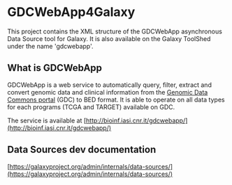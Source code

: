 # GDCWebApp4Galaxy
This project contains the XML structure of the GDCWebApp asynchronous Data Source tool for Galaxy.
It is also available on the Galaxy ToolShed under the name 'gdcwebapp'.

## What is GDCWebApp
GDCWebApp is a web service to automatically query, filter, extract and convert genomic data and clinical information from the [Genomic Data Commons portal](https://gdc.cancer.gov/) (GDC) to BED format. It is able to operate on all data types for each programs (TCGA and TARGET) available on GDC.

The service is available at [http://bioinf.iasi.cnr.it/gdcwebapp/](http://bioinf.iasi.cnr.it/gdcwebapp/)

## Data Sources dev documentation
[https://galaxyproject.org/admin/internals/data-sources/](https://galaxyproject.org/admin/internals/data-sources/)

